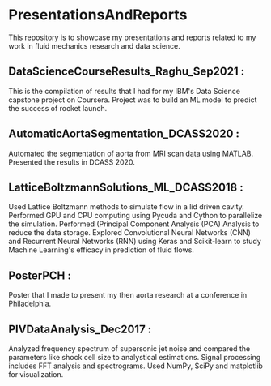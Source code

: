 # PresentationsAndReports

This repository is to showcase my presentations and reports related to my work in fluid mechanics research and data science. 
<br>



## DataScienceCourseResults_Raghu_Sep2021 :
This is the compilation of results that I had for my IBM's Data Science capstone project on Coursera. Project was to build an ML model to predict the success of rocket launch. 


## AutomaticAortaSegmentation_DCASS2020 : 
Automated the segmentation of aorta from MRI scan data using MATLAB. Presented the results in DCASS 2020. 


## LatticeBoltzmannSolutions_ML_DCASS2018 : 
Used Lattice Boltzmann methods to simulate flow in a lid driven cavity. Performed GPU and CPU computing using Pycuda and Cython to parallelize the simulation. Performed (Principal Component Analysis (PCA) Analysis to reduce the data storage. Explored Convolutional Neural Networks (CNN) and Recurrent Neural Networks (RNN) using Keras and Scikit-learn to study Machine Learning's efficacy in prediction of fluid flows. 


## PosterPCH :
Poster that I made to present my then aorta research at a conference in Philadelphia. 


## PIVDataAnalysis_Dec2017 :
Analyzed frequency spectrum of supersonic jet noise and compared the parameters like shock cell size to analystical estimations. Signal processing includes FFT analysis and spectrograms. Used NumPy, SciPy and matplotlib for visualization. 
